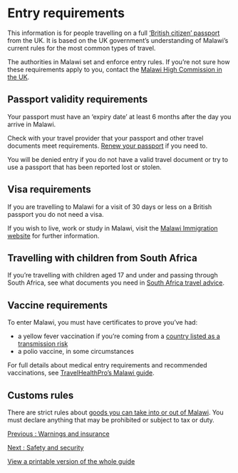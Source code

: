 # Entry requirements

This information is for people travelling on a full [‘British citizen’ passport](https://www.gov.uk/types-of-british-nationality) from the UK. It is based on the UK government’s understanding of Malawi’s current rules for the most common types of travel.

The authorities in Malawi set and enforce entry rules. If you’re not sure how these requirements apply to you, contact the [Malawi High Commission in the UK](https://www.malawihighcommission.co.uk/).

## Passport validity requirements

Your passport must have an ‘expiry date’ at least 6 months after the day you arrive in Malawi.

Check with your travel provider that your passport and other travel documents meet requirements. [Renew your passport](https://www.gov.uk/renew-adult-passport/renew) if you need to.

You will be denied entry if you do not have a valid travel document or try to use a passport that has been reported lost or stolen.

## Visa requirements

If you are travelling to Malawi for a visit of 30 days or less on a British passport you do not need a visa.

If you wish to live, work or study in Malawi, visit the [Malawi Immigration website](https://www.immigration.gov.mw/) for further information.

## Travelling with children from South Africa

If you’re travelling with children aged 17 and under and passing through South Africa, see what documents you need in [South Africa travel advice](https://www.gov.uk/foreign-travel-advice/south-africa/entry-requirements).

## Vaccine requirements

To enter Malawi, you must have certificates to prove you’ve had:

* a yellow fever vaccination if you’re coming from a [country listed as a transmission risk](https://nathnacyfzone.org.uk/factsheet/65/countries-with-risk-of-yellow-fever-transmission)
* a polio vaccine, in some circumstances

For full details about medical entry requirements and recommended vaccinations, see [TravelHealthPro’s Malawi guide](https://travelhealthpro.org.uk/country/136/malawi#Vaccine_Recommendations).

## Customs rules

There are strict rules about [goods you can take into or out of Malawi](https://www.mra.mw/custom-and-excise/declaration-process). You must declare anything that may be prohibited or subject to tax or duty.

[Previous
:
Warnings and insurance](/foreign-travel-advice/malawi)

[Next
:
Safety and security](/foreign-travel-advice/malawi/safety-and-security)

[View a printable version of the whole guide](/foreign-travel-advice/malawi/print)